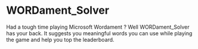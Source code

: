 # WORDament_Solver
Had a tough time playing Microsoft Wordament ? Well WORDament_Solver has your back. It suggests you meaningful words you can use while playing the game and help you top the leaderboard.  
